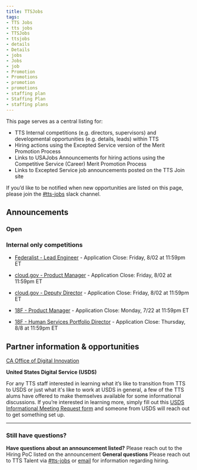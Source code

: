 ```yaml
---
title: TTSJobs
tags:
- TTS Jobs
- tts jobs
- TTSJobs
- ttsjobs
- details
- Details
- jobs 
- Jobs
- job
- Promotion
- Promotions
- promotion
- promotions
- staffing plan
- Staffing Plan
- staffing plans
---
```


This page serves as a central listing for:

- TTS Internal competitions (e.g. directors, supervisors) and developmental opportunities (e.g. details, leads) within TTS
- Hiring actions using the Excepted Service version of the Merit Promotion Process
- Links to USAJobs Announcements for hiring actions using the Competitive Service (Career) Merit Promotion Process
- Links to Excepted Service job announcements posted on the TTS Join site

If you’d like to be notified when new opportunities are listed on this page, please join the [#tts-jobs](https://gsa-tts.slack.com/messages/tts-jobs/) slack channel.

## Announcements

### Open


### Internal only competitions

- [Federalist - Lead Engineer](https://docs.google.com/document/d/1VwSVQbUo61V7MyE_cvUUF-I4BA-uNQXBNk7_4Q0Jznw/edit?usp=sharing) - Application Close: Friday, 8/02 at 11:59pm ET

- [cloud.gov - Product Manager](https://docs.google.com/document/d/1mpJm46Qfzxy_YIb-E-Fm21N9wzt-9cPfgGBHmtEYflI/edit?usp=sharing) - Application Close: Friday, 8/02 at 11:59pm ET

- [cloud.gov - Deputy Director](https://docs.google.com/document/d/1lMs3sYvn420-BEAFJkED_O1rpzKTnX0dYxc3pJXf2vg/edit?usp=sharing) - Application Close: Friday, 8/02 at 11:59pm ET

- [18F - Product Manager](https://docs.google.com/document/d/1NUSXAR5M4eiWLnhN-PG64VMhQDHag_q7B_ScspnxjTI/edit?usp=sharing) - Application Close: Monday, 7/22 at 11:59pm ET

- [18F - Human Services Portfolio Director](https://docs.google.com/document/d/1I3Gfd3i0qQT1_K6bATGqrDLKlfGX4wuxIISlulRNgT8/edit#) - Application Close: Thursday, 8/8 at 11:59pm ET


## Partner information & opportunities

[CA Office of Digital Innovation](https://www.govops.ca.gov/innovation/) 

**United States Digital Service (USDS)**

For any TTS staff interested in learning what it’s like to transition from TTS to USDS or just what it's like to work at USDS in general, a few of the TTS alums have offered to make themselves available for some informational discussions. If you’re interested in learning more, simply fill out this [USDS Informational Meeting Request form](https://docs.google.com/forms/d/e/1FAIpQLSfzbkhF6ahHv8-mu3BOpl6l7qg_kVyHuGUpDMcA-cPW60BfoQ/viewform?usp=sf_link) and someone from USDS will reach out to get something set up.

---------------------------------------------------------------------

### Still have questions?

**Have questions about an announcement listed?** Please reach out to the Hiring PoC listed on the announcement
**General questions** Please reach out to TTS Talent via [#tts-jobs](https://gsa-tts.slack.com/messages/tts-jobs/) or [email](mailto:tts-talentteam@gsa.gov) for information regarding hiring.
